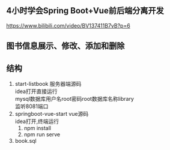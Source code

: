 ## 4小时学会Spring Boot+Vue前后端分离开发  
https://www.bilibili.com/video/BV137411B7vB?p=6

## 图书信息展示、修改、添加和删除  

## 结构
1. start-listbook 服务器端源码  
  idea打开直接运行  
  mysql数据库用户名root密码root数据库名称library  
  监听8081端口  
2. springboot-vue-start vue源码  
idea打开,终端运行
   1. npm install   
   2. npm run serve  
3. book.sql  
